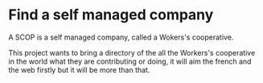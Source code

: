 # Find a self managed company

A SCOP is a self managed company, called a Wokers's cooperative.

This project wants to bring a directory of the all the Workers's cooperative in the world what they are contributing or doing, it will aim the french and the web firstly but it will be more than that.

